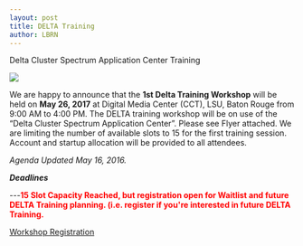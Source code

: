 ```yaml
---
layout: post
title: DELTA Training
author: LBRN
---
```


<p class="text-error">Delta Cluster Spectrum Application Center Training</p>

<a href="{{ site.baseurl }}files/docs/Delta_Training_Agenda_2017.05.16.pdf"><img src="{{ site.baseurl }}files/docs/Delta_Training_Agenda_2017.05.16.pdf"></a>

We are happy to announce that the **1st Delta Training Workshop** will be held on **May 26, 2017** at Digital Media Center (CCT), LSU, Baton Rouge from 9:00 AM to 4:00 PM. The DELTA training workshop will be on use of the “Delta Cluster Spectrum Application Center”. Please see Flyer attached. We are limiting the number of available slots to 15 for the first training session. Account and startup allocation will be provided to all attendees.

_*Agenda Updated May 16, 2016.*_

***Deadlines***

---**<font color="red"><b>15 Slot Capacity Reached, but registration open for Waitlist and future DELTA Training planning. (i.e. register if you're interested in future DELTA Training.</b></font>**<br>


<p><a href="https://redcap.lbrn.lsu.edu/surveys/?s=KF9NWWWR3A" class="btn btn-info" style="margin-bottom: 30px">Workshop Registration</a></p>